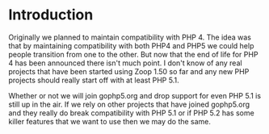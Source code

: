 # Introduction #

Originally we planned to maintain compatibility with PHP 4.  The idea was that by maintaining compatibility with both PHP4 and PHP5 we could help people transition from one to the other.  But now that the end of life for PHP 4 has been announced there isn't much point.  I don't know of any real projects that have been started using Zoop 1.50 so far and any new PHP projects should really start off with at least PHP 5.1.

Whether or not we will join gophp5.org and drop support for even PHP 5.1 is still up in the air.  If we rely on other projects that have joined gophp5.org and they really do break compatibility with PHP 5.1 or if PHP 5.2 has some killer features that we want to use then we may do the same.